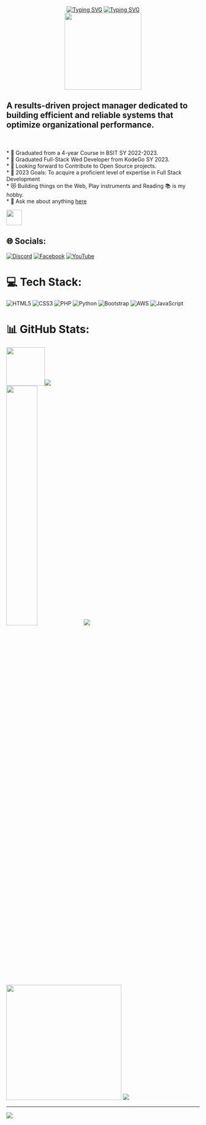 <div id="header" align="center">
<a href="https://git.io/typing-svg"><img src="https://readme-typing-svg.demolab.com?font=Fira+Code&pause=1000&color=0EF788&repeat=false&width=435&lines=JOHN+MARK+ROJAS" alt="Typing SVG" /></a>
     <a href="https://git.io/typing-svg"><img src="https://readme-typing-svg.demolab.com?font=Fira+Code&pause=1000&color=0EF788&width=435&lines=Full+Stack+Web+%26+Wordpress+Developer;Always+learning+new+things;4+YRS+BSIT+Graduates+;KodeGO+Graduates" alt="Typing SVG" /></a>
<br>
  <picture><img height="200" src="https://media.tenor.com/eBdhcXqGN3MAAAAi/madotsuki-spin.gif"/></picture>
  </div>



A results-driven project manager dedicated to building efficient and reliable systems that optimize organizational performance.
--------------------------------------------------------------------------------
<br><br>* 🏫 Graduated from a 4-year Course in BSIT SY 2022-2023.
<br>* 🎯 Graduated Full-Stack Wed Developer from KodeGo SY 2023.
<br>* 🔭 Looking forward to Contribute to Open Source projects.
<br>* 🥅 2023 Goals: To acquire a proficient level of expertise in Full Stack Development
<br>* 😻 Building things on the Web, Play instruments and Reading 📚 is my hobby.
<br>* 💬 Ask me about anything [here](https://github.com/Markys21/Markys21/issues)
<br>

<p align="left">
  <img src="https://media4.giphy.com/media/xTk9ZOk8WmSKQpFg1W/giphy.gif?cid=790b7611cd0f34add4cbbeca0b68770186eced04e3b27025&rid=giphy.gif&ct=s" width="40" height="40" style="display:inline-block; vertical-align:middle;" /> 
</p>

## 🌐 Socials:
[![Discord](https://img.shields.io/badge/Discord-%237289DA.svg?logo=discord&logoColor=white)](https://discord.gg/https://discord.gg/PNNx3sjh) [![Facebook](https://img.shields.io/badge/Facebook-%231877F2.svg?logo=Facebook&logoColor=white)](https://facebook.com/https://web.facebook.com/johnmark.rojas.52) [![YouTube](https://img.shields.io/badge/YouTube-%23FF0000.svg?logo=YouTube&logoColor=white)](https://youtube.com/@https://www.youtube.com/@johnmarkrojas7208) 

# 💻 Tech Stack:
![HTML5](https://img.shields.io/badge/html5-%23E34F26.svg?style=for-the-badge&logo=html5&logoColor=white) ![CSS3](https://img.shields.io/badge/css3-%231572B6.svg?style=for-the-badge&logo=css3&logoColor=white) ![PHP](https://img.shields.io/badge/php-%23777BB4.svg?style=for-the-badge&logo=php&logoColor=white) ![Python](https://img.shields.io/badge/python-3670A0?style=for-the-badge&logo=python&logoColor=ffdd54) ![Bootstrap](https://img.shields.io/badge/bootstrap-%23563D7C.svg?style=for-the-badge&logo=bootstrap&logoColor=white) ![AWS](https://img.shields.io/badge/AWS-%23FF9900.svg?style=for-the-badge&logo=amazon-aws&logoColor=white) ![JavaScript](https://img.shields.io/badge/javascript-%23323330.svg?style=for-the-badge&logo=javascript&logoColor=%23F7DF1E)

# 📊 GitHub Stats:
<picture><img src="https://media.tenor.com/DOVbIdf5PrsAAAAi/megumin-konosuba-chibi.gif" width="100"/></picture>![](https://github-readme-stats.vercel.app/api?username=markys21&theme=tokyonight&hide_border=false&include_all_commits=false&count_private=true)<br/>
<picture><img src="https://media.tenor.com/07KwjnSpJS8AAAAi/league-of-legends-league-of-legends-neeko.gif" width="40%"/></picture>![](https://github-readme-streak-stats.herokuapp.com/?user=markys21&theme=tokyonight&hide_border=false)<br/>
<picture><img src="https://media3.giphy.com/media/v1.Y2lkPTc5MGI3NjExYTdkMWM3NjZiMTc1Nzc1ZGEzNTUxMDU0NmQ0MjExM2U0Y2JmNTMwMCZjdD1z/IsNANDIdPI2k55dKhN/giphy.gif" height="300"/> </picture>![](https://github-readme-stats.vercel.app/api/top-langs/?username=markys21&theme=tokyonight&hide_border=false&include_all_commits=false&count_private=true&layout=compact)


---
[![](https://visitcount.itsvg.in/api?id=markys21&icon=0&color=0)](https://visitcount.itsvg.in)

<!-- Proudly created with GPRM ( https://gprm.itsvg.in ) -->
